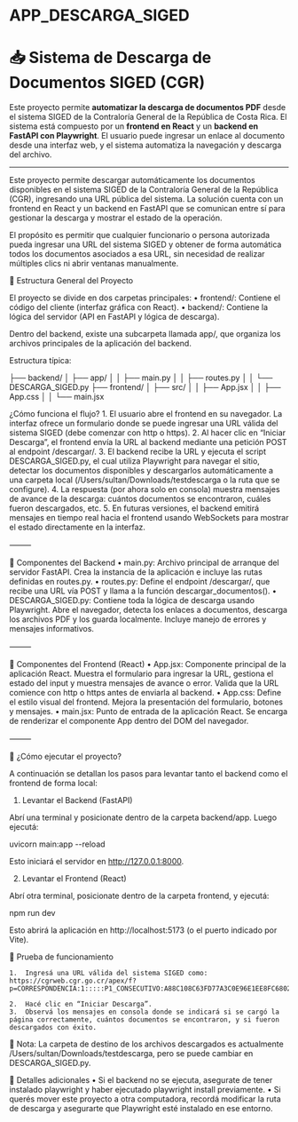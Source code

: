# APP_DESCARGA_SIGED

# 📥 Sistema de Descarga de Documentos SIGED (CGR)

Este proyecto permite **automatizar la descarga de documentos PDF** desde el sistema SIGED de la Contraloría General de la República de Costa Rica. El sistema está compuesto por un **frontend en React** y un **backend en FastAPI con Playwright**. El usuario puede ingresar un enlace al documento desde una interfaz web, y el sistema automatiza la navegación y descarga del archivo.

---------------------------------------

Este proyecto permite descargar automáticamente los documentos disponibles en el sistema SIGED de la Contraloría General de la República (CGR), ingresando una URL pública del sistema. La solución cuenta con un frontend en React y un backend en FastAPI que se comunican entre sí para gestionar la descarga y mostrar el estado de la operación.

El propósito es permitir que cualquier funcionario o persona autorizada pueda ingresar una URL del sistema SIGED y obtener de forma automática todos los documentos asociados a esa URL, sin necesidad de realizar múltiples clics ni abrir ventanas manualmente.

📁 Estructura General del Proyecto

El proyecto se divide en dos carpetas principales:
	•	frontend/: Contiene el código del cliente (interfaz gráfica con React).
	•	backend/: Contiene la lógica del servidor (API en FastAPI y lógica de descarga).

Dentro del backend, existe una subcarpeta llamada app/, que organiza los archivos principales de la aplicación del backend.

Estructura típica:

├── backend/
│   ├── app/
│   │   ├── main.py
│   │   ├── routes.py
│   │   └── DESCARGA_SIGED.py
├── frontend/
│   ├── src/
│   │   ├── App.jsx
│   │   ├── App.css
│   │   └── main.jsx

¿Cómo funciona el flujo?
	1.	El usuario abre el frontend en su navegador. La interfaz ofrece un formulario donde se puede ingresar una URL válida del sistema SIGED (debe comenzar con http o https).
	2.	Al hacer clic en “Iniciar Descarga”, el frontend envía la URL al backend mediante una petición POST al endpoint /descargar/.
	3.	El backend recibe la URL y ejecuta el script DESCARGA_SIGED.py, el cual utiliza Playwright para navegar el sitio, detectar los documentos disponibles y descargarlos automáticamente a una carpeta local (/Users/sultan/Downloads/testdescarga o la ruta que se configure).
	4.	La respuesta (por ahora solo en consola) muestra mensajes de avance de la descarga: cuántos documentos se encontraron, cuáles fueron descargados, etc.
	5.	En futuras versiones, el backend emitirá mensajes en tiempo real hacia el frontend usando WebSockets para mostrar el estado directamente en la interfaz.

⸻

🧩 Componentes del Backend
	•	main.py: Archivo principal de arranque del servidor FastAPI. Crea la instancia de la aplicación e incluye las rutas definidas en routes.py.
	•	routes.py: Define el endpoint /descargar/, que recibe una URL vía POST y llama a la función descargar_documentos().
	•	DESCARGA_SIGED.py: Contiene toda la lógica de descarga usando Playwright. Abre el navegador, detecta los enlaces a documentos, descarga los archivos PDF y los guarda localmente. Incluye manejo de errores y mensajes informativos.

⸻

🧩 Componentes del Frontend (React)
	•	App.jsx: Componente principal de la aplicación React. Muestra el formulario para ingresar la URL, gestiona el estado del input y muestra mensajes de avance o error. Valida que la URL comience con http o https antes de enviarla al backend.
	•	App.css: Define el estilo visual del frontend. Mejora la presentación del formulario, botones y mensajes.
	•	main.jsx: Punto de entrada de la aplicación React. Se encarga de renderizar el componente App dentro del DOM del navegador.

⸻

🚀 ¿Cómo ejecutar el proyecto?

A continuación se detallan los pasos para levantar tanto el backend como el frontend de forma local:

1. Levantar el Backend (FastAPI)

Abrí una terminal y posicionate dentro de la carpeta backend/app. Luego ejecutá:

uvicorn main:app --reload        

Esto iniciará el servidor en http://127.0.0.1:8000.

2. Levantar el Frontend (React)

Abrí otra terminal, posicionate dentro de la carpeta frontend, y ejecutá:

npm run dev

Esto abrirá la aplicación en http://localhost:5173 (o el puerto indicado por Vite).

🧪 Prueba de funcionamiento

	1.	Ingresá una URL válida del sistema SIGED como: https://cgrweb.cgr.go.cr/apex/f?p=CORRESPONDENCIA:1:::::P1_CONSECUTIVO:A88C108C63FD77A3C0E96E1EE8FC6802

	2.	Hacé clic en “Iniciar Descarga”.
	3.	Observá los mensajes en consola donde se indicará si se cargó la página correctamente, cuántos documentos se encontraron, y si fueron descargados con éxito.

📝 Nota: La carpeta de destino de los archivos descargados es actualmente /Users/sultan/Downloads/testdescarga, pero se puede cambiar en DESCARGA_SIGED.py.

📌 Detalles adicionales
	•	Si el backend no se ejecuta, asegurate de tener instalado playwright y haber ejecutado playwright install previamente.
	•	Si querés mover este proyecto a otra computadora, recordá modificar la ruta de descarga y asegurarte que Playwright esté instalado en ese entorno.















